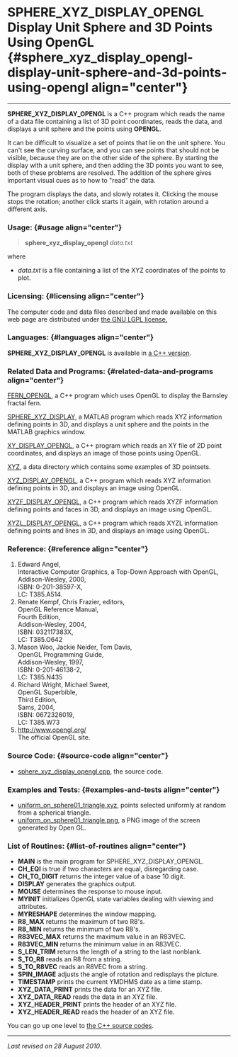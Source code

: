SPHERE\_XYZ\_DISPLAY\_OPENGL\
Display Unit Sphere and 3D Points Using OpenGL {#sphere_xyz_display_opengl-display-unit-sphere-and-3d-points-using-opengl align="center"}
==============================================

------------------------------------------------------------------------

**SPHERE\_XYZ\_DISPLAY\_OPENGL** is a C++ program which reads the name
of a data file containing a list of 3D point coordinates, reads the
data, and displays a unit sphere and the points using **OPENGL**.

It can be difficult to visualize a set of points that lie on the unit
sphere. You can't see the curving surface, and you can see points that
should not be visible, because they are on the other side of the sphere.
By starting the display with a unit sphere, and then adding the 3D
points you want to see, both of these problems are resolved. The
addition of the sphere gives important visual cues as to how to "read"
the data.

The program displays the data, and slowly rotates it. Clicking the mouse
stops the rotation; another click starts it again, with rotation around
a different axis.

### Usage: {#usage align="center"}

> **sphere\_xyz\_display\_opengl** *data.txt*

where

-   *data.txt* is a file containing a list of the XYZ coordinates of the
    points to plot.

### Licensing: {#licensing align="center"}

The computer code and data files described and made available on this
web page are distributed under [the GNU LGPL
license.](../../txt/gnu_lgpl.txt)

### Languages: {#languages align="center"}

**SPHERE\_XYZ\_DISPLAY\_OPENGL** is available in [a C++
version](../../cpp_src/sphere_xyz_display_opengl/sphere_xyz_display_opengl.html).

### Related Data and Programs: {#related-data-and-programs align="center"}

[FERN\_OPENGL](../../cpp_src/fern_opengl/fern_opengl.html), a C++
program which uses OpenGL to display the Barnsley fractal fern.

[SPHERE\_XYZ\_DISPLAY](../../m_src/sphere_xyz_display/sphere_xyz_display.html),
a MATLAB program which reads XYZ information defining points in 3D, and
displays a unit sphere and the points in the MATLAB graphics window.

[XY\_DISPLAY\_OPENGL](../../cpp_src/xy_display_opengl/xy_display_opengl.html),
a C++ program which reads an XY file of 2D point coordinates, and
displays an image of those points using OpenGL.

[XYZ](../../data/xyz/xyz.html), a data directory which contains some
examples of 3D pointsets.

[XYZ\_DISPLAY\_OPENGL](../../cpp_src/xyz_display_opengl/xyz_display_opengl.html),
a C++ program which reads XYZ information defining points in 3D, and
displays an image using OpenGL.

[XYZF\_DISPLAY\_OPENGL](../../cpp_src/xyzf_display_opengl/xyzf_display_opengl.html),
a C++ program which reads XYZF information defining points and faces in
3D, and displays an image using OpenGL.

[XYZL\_DISPLAY\_OPENGL](../../cpp_src/xyzl_display_opengl/xyzl_display_opengl.html),
a C++ program which reads XYZL information defining points and lines in
3D, and displays an image using OpenGL.

### Reference: {#reference align="center"}

1.  Edward Angel,\
    Interactive Computer Graphics, a Top-Down Approach with OpenGL,\
    Addison-Wesley, 2000,\
    ISBN: 0-201-38597-X,\
    LC: T385.A514.
2.  Renate Kempf, Chris Frazier, editors,\
    OpenGL Reference Manual,\
    Fourth Edition,\
    Addison-Wesley, 2004,\
    ISBN: 032117383X,\
    LC: T385.O642
3.  Mason Woo, Jackie Neider, Tom Davis,\
    OpenGL Programming Guide,\
    Addison-Wesley, 1997,\
    ISBN: 0-201-46138-2,\
    LC: T385.N435
4.  Richard Wright, Michael Sweet,\
    OpenGL Superbible,\
    Third Edition,\
    Sams, 2004,\
    ISBN: 0672326019,\
    LC: T385.W73
5.  <http://www.opengl.org/>\
    The official OpenGL site.

### Source Code: {#source-code align="center"}

-   [sphere\_xyz\_display\_opengl.cpp](sphere_xyz_display_opengl.cpp),
    the source code.

### Examples and Tests: {#examples-and-tests align="center"}

-   [uniform\_on\_sphere01\_triangle.xyz](uniform_on_sphere01_triangle.xyz),
    points selected uniformly at random from a spherical triangle.
-   [uniform\_on\_sphere01\_triangle.png](uniform_on_sphere01_triangle.png),
    a PNG image of the screen generated by Open GL.

### List of Routines: {#list-of-routines align="center"}

-   **MAIN** is the main program for SPHERE\_XYZ\_DISPLAY\_OPENGL.
-   **CH\_EQI** is true if two characters are equal, disregarding case.
-   **CH\_TO\_DIGIT** returns the integer value of a base 10 digit.
-   **DISPLAY** generates the graphics output.
-   **MOUSE** determines the response to mouse input.
-   **MYINIT** initializes OpenGL state variables dealing with viewing
    and attributes.
-   **MYRESHAPE** determines the window mapping.
-   **R8\_MAX** returns the maximum of two R8's.
-   **R8\_MIN** returns the minimum of two R8's.
-   **R83VEC\_MAX** returns the maximum value in an R83VEC.
-   **R83VEC\_MIN** returns the minimum value in an R83VEC.
-   **S\_LEN\_TRIM** returns the length of a string to the last
    nonblank.
-   **S\_TO\_R8** reads an R8 from a string.
-   **S\_TO\_R8VEC** reads an R8VEC from a string.
-   **SPIN\_IMAGE** adjusts the angle of rotation and redisplays the
    picture.
-   **TIMESTAMP** prints the current YMDHMS date as a time stamp.
-   **XYZ\_DATA\_PRINT** prints the data for an XYZ file.
-   **XYZ\_DATA\_READ** reads the data in an XYZ file.
-   **XYZ\_HEADER\_PRINT** prints the header of an XYZ file.
-   **XYZ\_HEADER\_READ** reads the header of an XYZ file.

You can go up one level to [the C++ source codes](../cpp_src.html).

------------------------------------------------------------------------

*Last revised on 28 August 2010.*
